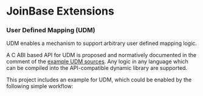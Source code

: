 # JoinBase Extensions

### User Defined Mapping (UDM)

UDM enables a mechanism to support arbitrary user defined mapping logic.

A C ABI based API for UDM is proposed and normatively documented in the comment of the [example UDM sources](/main.c). Any logic in any language which can be compiled into the API-compatible dynamic library are supported.

This project includes an example for UDM, which could be enabled by the following simple workflow: